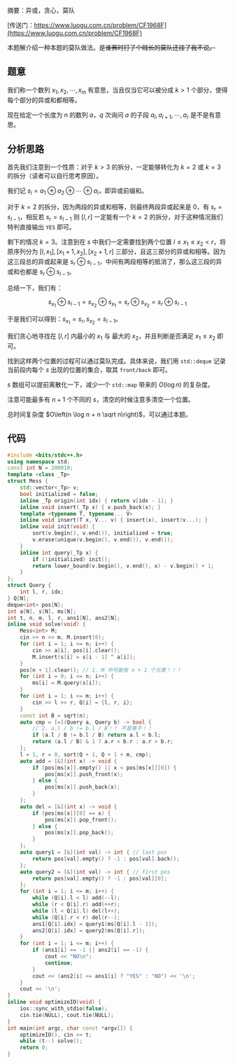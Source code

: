 摘要：异或，贪心，莫队

[传送门：https://www.luogu.com.cn/problem/CF1968F](https://www.luogu.com.cn/problem/CF1968F)

本题解介绍一种本题的莫队做法。~~是谁赛时打了个贼长的莫队还挂了我不说。~~ 

## 题意

我们称一个数列 $x_1, x_2, \cdots, x_m$ 有意思，当且仅当它可以被分成 $k > 1$ 个部分，使得每个部分的异或和都相等。

现在给定一个长度为 $n$ 的数列 $a$，$q$ 次询问 $a$ 的子段 $a_l, a_{l + 1}, \cdots, a_r$ 是不是有意思。

## 分析思路

首先我们注意到一个性质：对于 $k > 3$ 的拆分，一定能够转化为 $k = 2$ 或 $k = 3$ 的拆分（读者可以自行思考原因）。

我们记 $s_i = a_1 \oplus a_2 \oplus \cdots \oplus a_i$，即异或前缀和。

对于 $k = 2$ 的拆分，因为两段的异或和相等，则最终两段异或起来是 $0$，有 $s_r = s_{l - 1}$，相反若 $s_r = s_{l - 1}$ 则 $[l, r]$ 一定能有一个 $k = 2$ 的拆分，对于这种情况我们特判直接输出 `YES` 即可。 

剩下的情况 $k = 3$。注意到在 $s$ 中我们一定需要找到两个位置 $l \leq x_1 \leq x_2 < r$，将原序列分为 $[l, x_1], [x_1 + 1, x_2], [x_2 + 1, r]$ 三部分，且这三部分的异或和相等。因为这三段总的异或起来是 $s_r \oplus s_{l - 1}$，中间有两段相等的抵消了，那么这三段的异或和也都是 $s_r \oplus s_{l - 1}$。

总结一下，我们有：

$$
s_{x_1} \oplus s_{l - 1} = s_{x_2} \oplus s_{x_1} = s_r \oplus s_{x_2} = s_{r} \oplus s_{l - 1} 
$$

于是我们可以得到：$s_{x_1} = s_r, s_{x_2} = s_{l - 1}$。

我们贪心地寻找在 $[l, r]$ 内最小的 $x_1$ 与 最大的 $x_2$，并且判断是否满足 $x_1 \leq x_2$ 即可。

找到这样两个位置的过程可以通过莫队完成。具体来说，我们用 `std::deque` 记录当前段内每个 $s$ 出现的位置的集合，取其 `front/back` 即可。

$s$ 数组可以提前离散化一下，减少一个 `std::map` 带来的 $O\left(\log n\right)$ 的复杂度。

注意可能最多有 $n + 1$ 个不同的 $s$，清空的时候注意多清空一个位置。

总时间复杂度 $O\left(n \log n + n \sqrt n\right)$，可以通过本题。

## 代码

```cpp
#include <bits/stdc++.h>
using namespace std;
const int N = 200010;
template <class _Tp>
struct Mess {
    std::vector<_Tp> v;
    bool initialized = false;
    inline _Tp origin(int idx) { return v[idx - 1]; }
    inline void insert(_Tp x) { v.push_back(x); }
    template <typename T, typename... V>
    inline void insert(T x, V... v) { insert(x), insert(v...); }
    inline void init(void) {
        sort(v.begin(), v.end()), initialized = true;
        v.erase(unique(v.begin(), v.end()), v.end());
    }
    inline int query(_Tp x) {
        if (!initialized) init();
        return lower_bound(v.begin(), v.end(), x) - v.begin() + 1;
    }
};
struct Query {
    int l, r, idx;
} Q[N];
deque<int> pos[N];
int a[N], s[N], ms[N];
int t, n, m, l, r, ans1[N], ans2[N];
inline void solve(void) {
    Mess<int> M;
    cin >> n >> m, M.insert(0);
    for (int i = 1; i <= n; i++) {
        cin >> a[i], pos[i].clear();
        M.insert(s[i] = s[i - 1] ^ a[i]);
    }
    pos[n + 1].clear(); // 1. M 中可能有 n + 1 个元素！！！
    for (int i = 0; i <= n; i++) {
        ms[i] = M.query(s[i]);
    }
    for (int i = 1; i <= m; i++) {
        cin >> l >> r, Q[i] = {l, r, i};
    }
    const int B = sqrt(n);
    auto cmp = [=](Query a, Query b) -> bool {
        // 2. a.l / b != b.l / B！！ 不是等于！！
        if (a.l / B != b.l / B) return a.l < b.l;
        return (a.l / B) & 1 ? a.r < b.r : a.r > b.r;
    };
    l = 1, r = 0, sort(Q + 1, Q + 1 + m, cmp);
    auto add = [&](int x) -> void {
        if (pos[ms[x]].empty() || x < pos[ms[x]][0]) {
            pos[ms[x]].push_front(x);
        } else {
            pos[ms[x]].push_back(x);
        }
    };
    auto del = [&](int x) -> void {
        if (pos[ms[x]][0] == x) {
            pos[ms[x]].pop_front();
        } else {
            pos[ms[x]].pop_back();
        }
    };
    auto query1 = [&](int val) -> int { // last pos
        return pos[val].empty() ? -1 : pos[val].back();
    };
    auto query2 = [&](int val) -> int { // first pos
        return pos[val].empty() ? -1 : pos[val][0];
    };
    for (int i = 1; i <= m; i++) {
        while (Q[i].l < l) add(--l);
        while (r < Q[i].r) add(++r);
        while (l < Q[i].l) del(l++);
        while (Q[i].r < r) del(r--);
        ans1[Q[i].idx] = query1(ms[Q[i].l - 1]);
        ans2[Q[i].idx] = query2(ms[Q[i].r]);
    }
    for (int i = 1; i <= m; i++) {
        if (ans1[i] == -1 || ans2[i] == -1) {
            cout << "NO\n";
            continue;
        }
        cout << (ans2[i] <= ans1[i] ? "YES" : "NO") << '\n';
    }
    cout << '\n';
}
inline void optimizeIO(void) {
    ios::sync_with_stdio(false);
    cin.tie(NULL), cout.tie(NULL);
}
int main(int argc, char const *argv[]) {
    optimizeIO(), cin >> t;
    while (t--) solve();
    return 0;
}
```
